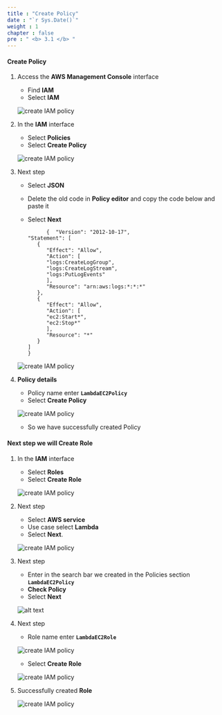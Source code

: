 ```yaml
---
title : "Create Policy"
date : "`r Sys.Date()`"
weight : 1
chapter : false
pre : " <b> 3.1 </b> "
---
```


#### Create Policy

1. Access the **AWS Management Console** interface

   - Find **IAM**
   - Select **IAM**

   ![create IAM policy](/images/3-CreateIAMPolicy-Role/0001.png?width=90pc)

2. In the **IAM** interface

   - Select **Policies**
   - Select **Create Policy**

   ![create IAM policy](/images/3-CreateIAMPolicy-Role/0002.png?width=90pc)

3. Next step

   - Select **JSON**
   - Delete the old code in **Policy editor** and copy the code below and paste it
   - Select **Next**

               {  "Version": "2012-10-17",
         "Statement": [
            {
               "Effect": "Allow",
               "Action": [
               "logs:CreateLogGroup",
               "logs:CreateLogStream",
               "logs:PutLogEvents"
               ],
               "Resource": "arn:aws:logs:*:*:*"
            },
            {
               "Effect": "Allow",
               "Action": [
               "ec2:Start*",
               "ec2:Stop*"
               ],
               "Resource": "*"
            }
         ]
         }


   

   ![create IAM policy](/images/3-CreateIAMPolicy-Role/0003.png?width=90pc)

4. **Policy details**

   - Policy name enter **```LambdaEC2Policy```**
   - Select **Create Policy**

   ![create IAM policy](/images/3-CreateIAMPolicy-Role/0004.png?width=90pc)

   - So we have successfully created Policy

#### Next step we will Create Role

1. In the **IAM** interface
   
   - Select **Roles**
   - Select **Create Role**

   ![create IAM policy](/images/3-CreateIAMPolicy-Role/0005.png?width=90pc)

2. Next step

   - Select **AWS service**
   - Use case select **Lambda**
   - Select **Next**.

   ![create IAM policy](/images/3-CreateIAMPolicy-Role/0006.png?width=90pc)

3. Next step

   - Enter in the search bar we created in the Policies section **```LambdaEC2Policy```**
   - **Check Policy**
   - Select **Next**

   ![alt text](/images/3-CreateIAMPolicy-Role/0007.png?width=90pc)

4. Next step

   - Role name enter  **```LambdaEC2Role```**

   ![create IAM policy](/images/3-CreateIAMPolicy-Role/0008.png?width=90pc)

   
   - Select **Create Role**

   ![create IAM policy](/images/3-CreateIAMPolicy-Role/0009.png?width=90pc)

5. Successfully created **Role**

   ![create IAM policy](/images/3-CreateIAMPolicy-Role/0010.png?width=90pc)